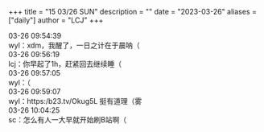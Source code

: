 +++
title = "15 03/26 SUN"
description = ""
date = "2023-03-26"
aliases = ["daily"]
author = "LCJ"
+++

03-26 09:54:39  
wyl：xdm，我醒了，一日之计在于晨呐（  
03-26 09:56:19  
lcj：你早起了1h，赶紧回去继续睡（  
03-26 09:57:05  
wyl：（  
03-26 09:59:07  
wyl：https:/b23.tv/Okug5L 挺有道理（雾  
03-26 10:04:25  
sc：怎么有人一大早就开始刷B站啊（